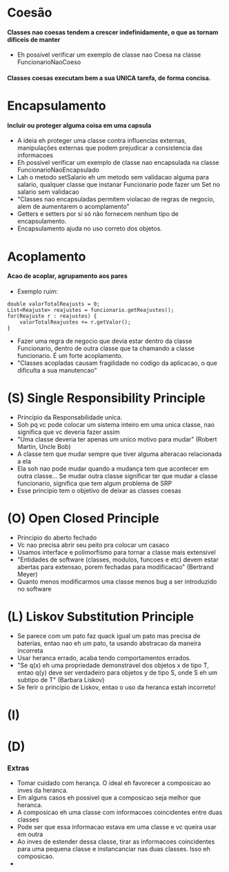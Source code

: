 # Coesão

#### Classes nao coesas tendem a crescer indefinidamente, o que as tornam dificeis de manter
- Eh possivel verificar um exemplo de classe nao Coesa na classe FuncionarioNaoCoeso

#### Classes coesas executam bem a sua UNICA tarefa, de forma concisa.

# Encapsulamento

#### Incluir ou proteger alguma coisa em uma capsula
- A ideia eh proteger uma classe contra influencias externas, manipulações externas que podem prejudicar a consistencia das informacoes
- Eh possivel verificar um exemplo de classe nao encapsulada na classe FuncionarioNaoEncapsulado
- Lah o metodo setSalario eh um metodo sem validacao alguma para salario, qualquer classe que instanar Funcionario pode fazer um Set no salario sem validacao
- "Classes nao encapsuladas permitem violacao de regras de negocio, alem de aumentarem o acomplamento"
- Getters e setters por si só não fornecem nenhum tipo de encapsulamento.
- Encapsulamento ajuda no uso correto dos objetos.

# Acoplamento

#### Acao de acoplar, agrupamento aos pares
- Exemplo ruim:
```
double valorTotalReajusts = 0;
List<Reajuste> reajustes = funcionario.getReajustes();
for(Reajuste r : reajustes) {
    valorTotalReajustes += r.getValor();
}
```
- Fazer uma regra de negocio que devia estar dentro da classe Funcionario, dentro de outra classe que ta chamando a classe funcionario. É um forte acoplamento.
- "Classes acopladas causam fragilidade no codigo da aplicacao, o que dificulta a sua manutencao"

# (S) Single Responsibility Principle
- Principio da Responsabilidade unica.
- Soh pq vc pode colocar um sistema inteiro em uma unica classe, nao significa que vc deveria fazer assim
- "Uma classe deveria ter apenas um unico motivo para mudar" (Robert Martin, Uncle Bob)
- A classe tem que mudar sempre que tiver alguma alteracao relacionada a ela
- Ela soh nao pode mudar quando a mudança tem que acontecer em outra classe... Se mudar outra classe significar ter que mudar a classe funcionario, significa que tem algum problema de SRP
- Esse principio tem o objetivo de deixar as classes coesas

# (O) Open Closed Principle
- Principio do aberto fechado
- Vc nao precisa abrir seu peito pra colocar um casaco
- Usamos interface e polimorfismo para tornar a classe mais extensivel
- "Entidades de software (classes, modulos, funcoes e etc) devem estar abertas para extensao, porem fechadas para modificacao" (Bertrand Meyer)
- Quanto menos modificarmos uma classe menos bug a ser introduzido no software

# (L) Liskov Substitution Principle
- Se parece com um pato faz quack igual um pato mas precisa de baterias, entao nao eh um pato, ta usando abstracao da maneira incorreta
- Usar heranca errado, acaba tendo comportamentos errados.
- "Se q(x) eh uma propriedade demonstravel dos objetos x de tipo T, entao q(y) deve ser verdadeiro para objetos y de tipo S, onde S eh um subtipo de T" (Barbara Liskov)
- Se ferir o principio de Liskov, entao o uso da heranca estah incorreto!

# (I) 

# (D) 

### Extras
- Tomar cuidado com herança. O ideal eh favorecer a composicao ao inves da heranca.
- Em alguns casos eh possivel que a composicao seja melhor que heranca.
- A composicao eh uma classe com informacoes coincidentes entre duas classes
- Pode ser que essa informacao estava em uma classe e vc queira usar em outra
- Ao inves de estender dessa classe, tirar as informacoes coincidentes para uma pequena classe e instancanciar nas duas classes. Isso eh composicao.
- 